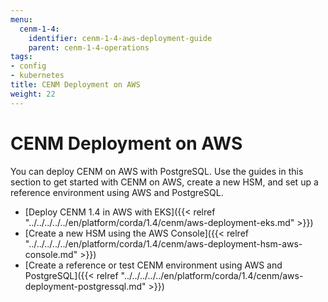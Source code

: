 ```yaml
---
menu:
  cenm-1-4:
    identifier: cenm-1-4-aws-deployment-guide
    parent: cenm-1-4-operations
tags:
- config
- kubernetes
title: CENM Deployment on AWS
weight: 22
---
```


# CENM Deployment on AWS

You can deploy CENM on AWS with PostgreSQL. Use the guides in this section to get started with CENM on AWS, create a new HSM, and set up a reference environment using AWS and PostgreSQL.

* [Deploy CENM 1.4 in AWS with EKS]({{< relref "../../../../../en/platform/corda/1.4/cenm/aws-deployment-eks.md" >}})
* [Create a new HSM using the AWS Console]({{< relref "../../../../../en/platform/corda/1.4/cenm/aws-deployment-hsm-aws-console.md" >}})
* [Create a reference or test CENM environment using AWS and PostgreSQL]({{< relref "../../../../../en/platform/corda/1.4/cenm/aws-deployment-postgressql.md" >}})
